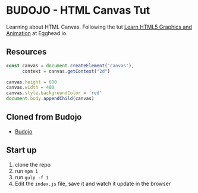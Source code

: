# BUDOJO - HTML Canvas Tut

Learning about HTML Canvas. Following the tut [Learn HTML5 Graphics and Animation](https://egghead.io/series/learn-html5-graphics-and-animation) at Egghead.io.

## Resources

```js
const canvas = document.createElement('canvas'),
      context = canvas.getContext("2d")

canvas.height = 600
canvas.width = 400
canvas.style.backgroundColor = 'red'
document.body.appendChild(canvas)
```


## Cloned from Budojo
- [Budojo](https://github.com/brownerd/budojo)

## Start up
1. clone the repo
1. run `npm i`
1. run `gulp -f 1`
1. Edit the `index.js` file, save it and watch it update in the browser
